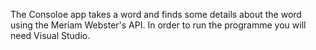 The Consoloe app takes a word and finds some details about the word using the Meriam Webster's API.
In order to run the programme you will need Visual Studio.
